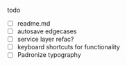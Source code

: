 todo

- [ ] readme.md
- [ ] autosave edgecases
- [ ] service layer refac?
- [ ] keyboard shortcuts for functionality
- [ ] Padronize typography
